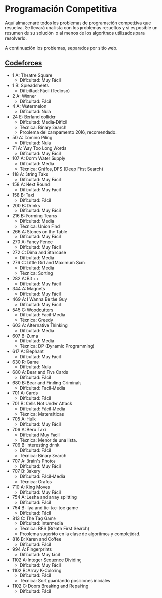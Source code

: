 ﻿# Programación Competitiva

Aquí almacenaré todos los problemas de programación competitiva que resuelva. Se llevará una lista con los problemas resueltos y si es posible un resumen de su solución, o al menos de los algoritmos utilizados para resolverlo. 

A continuación los problemas, separados por sitio web. 

## [Codeforces](codeforces.com) 


* 1 A: Theatre Square
	- Dificultad: Muy Fácil
* 1 B: Spreadsheets
	- Dificiltad: Fácil (Tedioso)
* 2 A: Winner
	- Dificultad: Fácil
* 4 A: Watermelon
	- Dificultad: Nula
* 24 E: Berland collider
	- Dificultad: Media-Dificil
	- Técnica: Binary Search
	- Problema del campamento 2016, recomendado.
* 50 A: Domino Piling
	- Dificultad: Nula
* 71 A: Way Too Long Words
	- Dificultad: Muy Fácil
* 107 A: Dorm Water Supply
	- Dificultad: Media
	- Técnica: Gráfos, DFS (Deep First Search)
* 118 A: String Taks
	- Dificultad: Muy Fácil
* 158 A: Next Round
	- Dificultad: Muy Fácil
* 158 B: Taxi
	- Dificultad: Fácil
* 200 B: Drinks
	- Dificultad: Muy Fácil
* 216 B: Forming Teams
	- Dificultad: Media
	- Técnica: Union Find
* 266 A:  Stones on the Table
	- Dificultad: Muy Fácil
* 270 A: Fancy Fence
	- Dificultad: Muy Fácil
* 272 C: Dima and Staircase
	- Dificultad: Media
* 276 C: Little Girl and Maximum Sum
	- Dificultad: Media
	- Técnica: Sorting
* 282 A: Bit ++
	- Dificultad: Muy Fácil
* 344 A: Magnets
	- Dificultad: Muy Fácil
* 469 A: I Wanna Be the Guy
	- Dificultad: Muy Fácil
* 545 C: Woodcutters
	- Dificultad: Facil-Media
	- Técnica: Greedy
* 603 A: Alternative Thinking
	- Dificultad: Media
* 607 B: Zuma
	- Dificultad: Media
	- Técnica: DP (Dynamic Programming)
* 617 A: Elephant
	- Dificultad: Muy Fácil
* 630 R: Game
	- Dificultad: Nula
* 680 A: Bear and Five Cards
	- Dificultad: Fácil
* 680 B: Bear and Finding Criminals
	- Dificultad: Facil-Media
* 701 A: Cards
	- Dificultad: Fácil
* 701 B: Cells Not Under Attack
	- Dificultad: Fácil-Media
	- Técnica: Matemáticas
* 705 A: Hulk
	- Dificultad: Muy Fácil
* 706 A: Beru Taxi
	- Dificultad Muy Fácil
	- Técnica: Menor de una lista.
* 706 B: Interesting drink
	- Dificultad: Fácil
	- Técnica: Binary Search 
* 707 A: Brain's Photos
	- Dificultad: Muy Fácil
* 707 B: Bakery
	- Dificultad: Fácil-Media
	- Técnica: Grafos
* 710 A: King Moves
	- Dificultad: Muy Fácil
* 754 A:  Lesha and array splitting
	- Dificultad: Fácil
* 754 B: Ilya and tic-tac-toe game
	- Dificultad: Fácil
* 813 C: The Tag Game
	- Dificultad: Intermedia
	- Técnica: BFS (Breath First Search)
	- Problema sugerido en la clase de algoritmos y complejidad.
* 816 B: Karen and Coffee
	- Dificultad: Fácil
* 994 A: Fingerprints
	- Dificultad: Muy fácil
* 1102 A: Integer Sequence Dividing
	- Dificultad: Muy Fácil
* 1102 B: Array K-Coloring
	- Dificultad: Fácil
	- Técnica: Sort guardando posiciones iniciales
* 1102 C: Doors Breaking and Repairing
	- Dificultad: Fácil

